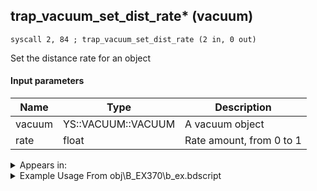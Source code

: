 ## trap_vacuum_set_dist_rate* (vacuum)

`syscall 2, 84 ; trap_vacuum_set_dist_rate (2 in, 0 out)`

Set the distance rate for an object

#### Input parameters
| Name | Type | Description
|------|------|------------
| vacuum   | YS::VACUUM::VACUUM   | A vacuum object
| rate   | float   | Rate amount, from 0 to 1




<details>
	<summary>Appears in:</summary>
| filename | Entity (obj)
|----------|-------------
| obj\B_EX370\b_ex.bdscript       | ((B) Zexion (Absent Silhouette))          
| obj\B_EX420\b_ex.bdscript       | ((B) Lingering Will)          
| obj\B_NM110\b_nm.bdscript       | ((B) The Experiment)          
| obj\B_NM110_L_ARM\b_nm.bdscript       | ((B) The Experiment (Left Hand))          
| obj\F_WI310\f_wi.bdscript       | ((F) ??? (WI))          
| obj\M_EX120\m_ex.bdscript       | ((M) Emerald Blues)          
| obj\M_EX120_HB\m_ex.bdscript       | ((M) Spring Metal)          
| obj\M_EX120_NM\m_ex.bdscript       | ((M) Emerald Blues (NM))          
| obj\M_EX120_TR\m_ex.bdscript       | ((M) Emerald Blues (TR))          
| obj\N_CM000_BTL\n_cm.bdscript       | ((N) Marluxia (BTL) (CM))          
| obj\N_CM020_BTL\n_cm.bdscript       | ((N) Lexaeus (BTL) (CM))          
| obj\N_HB630\n_hb.bdscript       | ((N) Sephiroth (HB))          

</details>

<details>
	<summary>Example Usage From obj\B_EX370\b_ex.bdscript</summary>
```
L15007:
 popToSp 0
 pushFromFSpVal 68
 pushImm 0
 sub 
 eqz 
 jz L15068
 pushFromFSpVal 64
 pushImm 64
 add 
 pushImmf 6
 syscall 2, 77 ; trap_vacuum_create (2 in, 1 out)
 popToSpVal 68
 pushFromFSpVal 68
 pushImmf 0
 syscall 2, 82 ; trap_vacuum_set_rot_speed (2 in, 0 out)
 pushFromFSpVal 68
 pushImmf 100
 syscall 2, 83 ; trap_vacuum_set_near_range (2 in, 0 out)
 pushFromFSpVal 68
 pushImm 3
 syscall 2, 79 ; trap_vacuum_set_ignore_type (2 in, 0 out)
 pushFromFSpVal 68
 pushImmf 0.01
 syscall 2, 84 ; trap_vacuum_set_dist_rate (2 in, 0 out)
 pushFromFSpVal 68
 pushImmf 2000
 syscall 7, 32 ; trap_vacuum_set_effective_range (2 in, 0 out)
 jmp L15068
```
</details>

